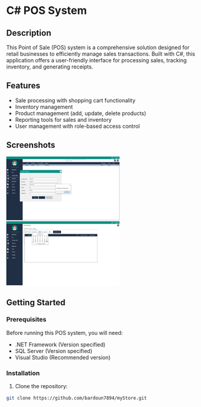  # C# POS System

## Description

This Point of Sale (POS) system is a comprehensive solution designed for retail businesses to efficiently manage sales transactions. Built with C#, this application offers a user-friendly interface for processing sales, tracking inventory, and generating receipts.

## Features

- Sale processing with shopping cart functionality
- Inventory management
- Product management (add, update, delete products)
- Reporting tools for sales and inventory
- User management with role-based access control

## Screenshots 
<div class="row" >

 
</div>
<img src="https://github.com/bardoun7894/myStore/blob/master/Untitled3.png" width="300px">

<img src="https://github.com/bardoun7894/myStore/blob/master/Untitled4.png" width="300px">

## Getting Started

### Prerequisites

Before running this POS system, you will need:

- .NET Framework (Version specified)
- SQL Server (Version specified)
- Visual Studio (Recommended version)

### Installation

1. Clone the repository:
```bash
git clone https://github.com/bardoun7894/myStore.git
